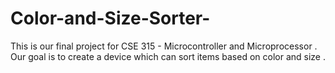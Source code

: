 # Color-and-Size-Sorter-
This is our final project for CSE 315 - Microcontroller and Microprocessor . Our goal is to create a device which can sort items based on color and size .
